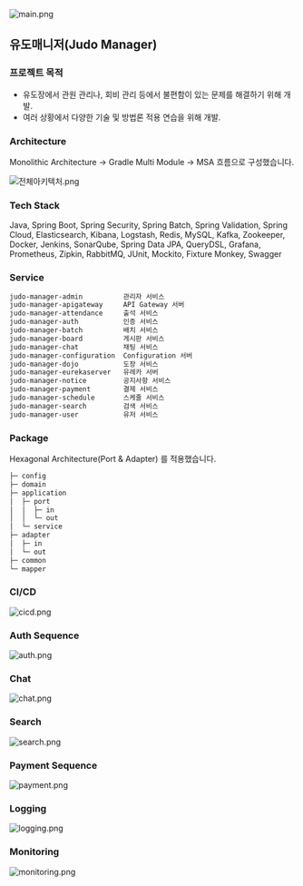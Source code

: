 
![main.png](docs%2Fimg%2Fmain.png)
## 유도매니저(Judo Manager)


### 프로젝트 목적
- 유도장에서 관원 관리나, 회비 관리 등에서 불편함이 있는 문제를 해결하기 위해 개발.
- 여러 상황에서 다양한 기술 및 방법론 적용 연습을 위해 개발.

### Architecture

Monolithic Architecture -> Gradle Multi Module -> MSA 흐름으로 구성했습니다.

![전체아키텍처.png](docs%2Fimg%2F%EC%A0%84%EC%B2%B4%EC%95%84%ED%82%A4%ED%85%8D%EC%B2%98.png)

### Tech Stack
Java, Spring Boot, Spring Security, Spring Batch, Spring Validation, Spring Cloud, Elasticsearch, Kibana, Logstash, Redis, MySQL, Kafka, Zookeeper, Docker, Jenkins, SonarQube, Spring Data JPA, QueryDSL, Grafana, Prometheus, Zipkin, RabbitMQ, JUnit, Mockito, Fixture Monkey, Swagger

### Service
```markdown
judo-manager-admin          관리자 서비스
judo-manager-apigateway     API Gateway 서버
judo-manager-attendance     출석 서비스
judo-manager-auth           인증 서비스
judo-manager-batch          배치 서비스
judo-manager-board          게시판 서비스
judo-manager-chat           채팅 서비스
judo-manager-configuration  Configuration 서버
judo-manager-dojo           도장 서비스
judo-manager-eurekaserver   유레카 서버
judo-manager-notice         공지사항 서비스
judo-manager-payment        결제 서비스
judo-manager-schedule       스케줄 서비스
judo-manager-search         검색 서비스
judo-manager-user           유저 서비스
```

### Package
Hexagonal Architecture(Port & Adapter) 를 적용했습니다.
```markdown
├─ config
├─ domain
├─ application
│  ├─ port
│  │  ├─ in
│  │  └─ out
│  └─ service
├─ adapter
│  ├─ in 
│  └─ out
├─ common
└─ mapper
```
### CI/CD
![cicd.png](docs%2Fimg%2Fcicd.png)

### Auth Sequence
![auth.png](docs%2Fimg%2Fauth.png)

### Chat
![chat.png](docs%2Fimg%2Fchat.png)

### Search
![search.png](docs%2Fimg%2Fsearch.png)

### Payment Sequence
![payment.png](docs%2Fimg%2Fpayment.png)

### Logging
![logging.png](docs%2Fimg%2Flogging.png)

### Monitoring
![monitoring.png](docs%2Fimg%2Fmonitoring.png)